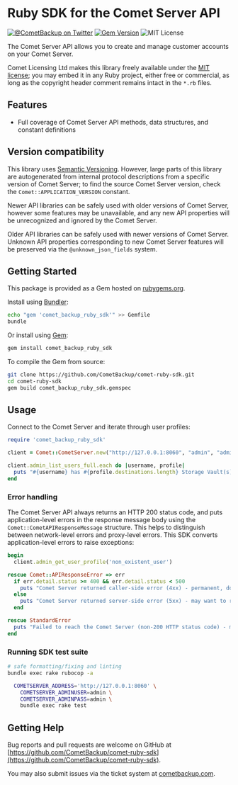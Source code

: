 # Ruby SDK for the Comet Server API

[![@CometBackup on Twitter](https://img.shields.io/badge/twitter-%40CometBackup-blue.svg?style=flat)](https://twitter.com/CometBackup)
[![Gem Version](https://badge.fury.io/rb/comet_backup_ruby_sdk.svg)](https://badge.fury.io/rb/comet_backup_ruby_sdk)
![MIT License](https://img.shields.io/badge/license-MIT-green)

The Comet Server API allows you to create and manage customer accounts on your Comet Server.

Comet Licensing Ltd makes this library freely available under the [MIT license](https://spdx.org/licenses/MIT.html); you may embed it in any Ruby project, either free or commercial, as long as the copyright header comment remains intact in the `*.rb` files.

## Features

- Full coverage of Comet Server API methods, data structures, and constant definitions

## Version compatibility

This library uses [Semantic Versioning](https://semver.org/). However, large parts of this library are autogenerated from internal protocol descriptions from a specific version of Comet Server; to find the source Comet Server version, check the `Comet::APPLICATION_VERSION` constant.

Newer API libraries can be safely used with older versions of Comet Server, however some features may be unavailable, and any new API properties will be unrecognized and ignored by the Comet Server.

Older API libraries can be safely used with newer versions of Comet Server. Unknown API properties corresponding to new Comet Server features will be preserved via the `@unknown_json_fields` system.

## Getting Started

This package is provided as a Gem hosted on [rubygems.org](https://rubygems.org/gems/comet_backup_ruby_sdk).

Install using [Bundler](https://bundler.io/):

```bash
echo "gem 'comet_backup_ruby_sdk'" >> Gemfile
bundle
```

Or install using [Gem](https://rubygems.org/):

```bash
gem install comet_backup_ruby_sdk
```

To compile the Gem from source:

```bash
git clone https://github.com/CometBackup/comet-ruby-sdk.git
cd comet-ruby-sdk
gem build comet_backup_ruby_sdk.gemspec
```

## Usage

Connect to the Comet Server and iterate through user profiles:

```ruby
require 'comet_backup_ruby_sdk'

client = Comet::CometServer.new("http://127.0.0.1:8060", "admin", "admin")

client.admin_list_users_full.each do |username, profile|
  puts "#{username} has #{profile.destinations.length} Storage Vault(s)"
end
```

### Error handling

The Comet Server API always returns an HTTP 200 status code, and puts application-level errors in the response message body using the `Comet::CometAPIResponseMessage` structure. This helps to distinguish between network-level errors and proxy-level errors. This SDK converts application-level errors to raise exceptions:

```ruby
begin
  client.admin_get_user_profile('non_existent_user')

rescue Comet::APIResponseError => err
  if err.detail.status >= 400 && err.detail.status < 500
    puts "Comet Server returned caller-side error (4xx) - permanent, do not retry"
  else
    puts "Comet Server returned server-side error (5xx) - may want to retry"
  end

rescue StandardError
  puts "Failed to reach the Comet Server (non-200 HTTP status code) - may want to retry"
end
```

### Running SDK test suite

```bash
# safe formatting/fixing and linting
bundle exec rake rubocop -a

  COMETSERVER_ADDRESS='http://127.0.0.1:8060' \
	COMETSERVER_ADMINUSER=admin \
	COMETSERVER_ADMINPASS=admin \
	bundle exec rake test
```

## Getting Help

Bug reports and pull requests are welcome on GitHub at [https://github.com/CometBackup/comet-ruby-sdk](https://github.com/CometBackup/comet-ruby-sdk).

You may also submit issues via the ticket system at [cometbackup.com](https://cometbackup.com/).
